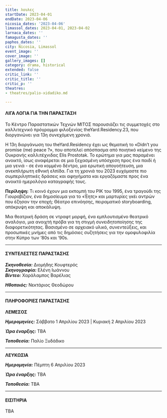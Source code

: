 ```yaml
---
title: λουλες
startDate: 2023-04-01
endDate: 2023-04-06
nicosia_dates: '2023-04-06'
limassol_dates: 2023-04-01, 2023-04-02
larnaca_dates: ''
famagusta_dates: ''
paphos_dates: ''
city: Nicosia, Limassol
event_image: ''
cover_image: ''
gallery_images: []
category: drama, historical
extended: false
critic_link: ''
critic_title: ''
critic_p: ''
theatres:
- theatres/palio-xidadiko.md

---
```

#### ΛΙΓΑ ΛΟΓΙΑ ΓΙΑ ΤΗΝ ΠΑΡΑΣΤΑΣΗ

Το Κέντρο Παραστατικών Τεχνών ΜΙΤΟΣ παρουσιάζει τις συμμετοχές στο καλλιτεχνικό πρόγραμμα φιλοξενίας theYard.Residency.23, που διοργανώνει για 13η συνεχόμενη χρονιά.

Η 13η διοργάνωση του theYard.Residency έχει ως θεματική το «Didn’t you promise (me) peace ?», που αποτελεί απόσπασμα από ποιητικό κείμενο της Ουκρανής καλλιτέχνιδας Elis Prostotak. To ερώτημα για μας παραμένει ανοικτό, ίσως αναφέρεται σε μια ξεχασμένη υπόσχεση προς ένα παιδί ή μια γενιά - σε ένα κομμένο δέντρο, μια ερωτική απογοήτευση, μια ανεκπλήρωτη εθνική ελπίδα. Για τη χρονιά του 2023 ευχόμαστε πιο συμπεριληπτικές δράσεις και αφηγήματα και εργαζόμαστε προς ένα ανοικτό ημερολόγιο καταγραφής τους.

**Περίληψη:** Τι κοινό έχουν μια εκπομπή του ΡΙΚ του 1995, ένα τραγούδι της Γιουροβίζιον, ένα δημοσίευμα για το «Έητς» και μαρτυρίες γκέι αντρών που έζησαν την εποχή; Θέατρο επινόησης, πειραματικό storyboarding, απόκρυψη και αποκάλυψη. 

Μια θεατρική δράση σε ντραφτ μορφή, ένα εμπλουτισμένο θεατρικό αναλόγιο, μια ανοιχτή πρόβα για τη στιγμή συνειδητοποίησης της διαφορετικότητας. Βασισμένο σε αρχειακό υλικό, συνεντεύξεις, και προσωπικές μνήμες από τις δημόσιες συζητήσεις για την ομοφυλοφιλία στην Κύπρο των ‘80s και ‘90s.

***

#### ΣΥΝΤΕΛΕΣΤΕΣ ΠΑΡΑΣΤΑΣΗΣ

**_Σκηνοθεσία:_** Διομήδης Κουφτερός  
**_Σκηνογραφία:_** Ελένη Ιωάννου  
**_Bίντεο:_** Χαράλαμπος Βαρέλιας

**_Ηθοποιός:_** Νεκτάριος Θεοδώρου

***

#### ΠΛΗΡΟΦΟΡΙΕΣ ΠΑΡΑΣΤΑΣΗΣ

**ΛΕΜΕΣΟΣ**

**_Ημερομηνίες:_** Σάββατο 1 Απριλίου 2023 | Κυριακή 2 Απριλίου 2023

**_Ώρα έναρξης:_** TBA

**_Τοποθεσία:_** Παλίο Ξυδάδικο

***

**ΛΕΥΚΩΣΙΑ**

**_Ημερομηνία:_** Πέμπτη 6 Απριλίου 2023

**_Ώρα έναρξης:_** TBA

**_Τοποθεσία:_** TBA

***

#### ΕΙΣΙΤΗΡΙΑ

TBA